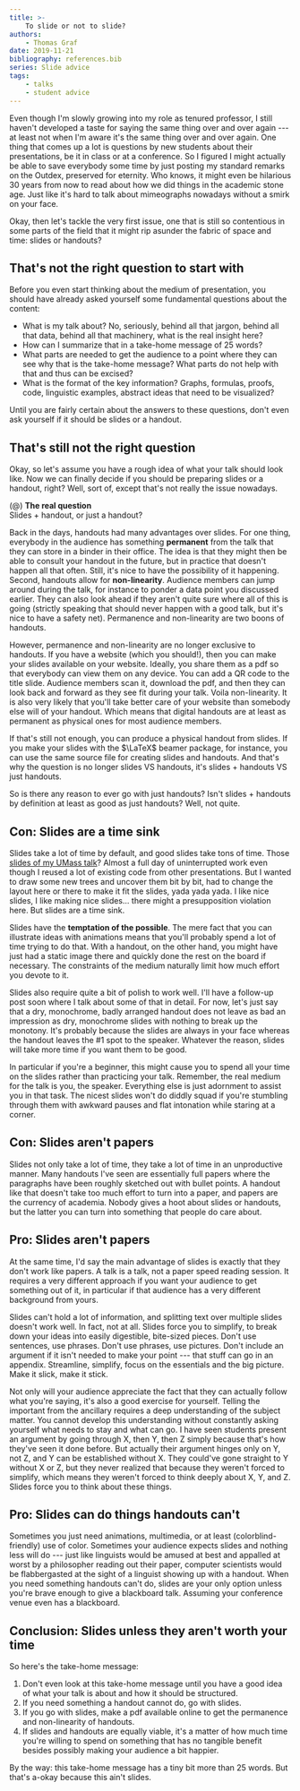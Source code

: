 ```yaml
---
title: >-
    To slide or not to slide?
authors:
    - Thomas Graf
date: 2019-11-21
bibliography: references.bib
series: Slide advice
tags:
    - talks
    - student advice
---
```


<!-- START_SUMMARY_BLOCK -->
Even though I'm slowly growing into my role as tenured professor, I still haven't developed a taste for saying the same thing over and over again --- at least not when I'm aware it's the same thing over and over again.
One thing that comes up a lot is questions by new students about their presentations, be it in class or at a conference.
So I figured I might actually be able to save everybody some time by just posting my standard remarks on the Outdex, preserved for eternity.
Who knows, it might even be hilarious 30 years from now to read about how we did things in the academic stone age.
Just like it's hard to talk about mimeographs nowadays without a smirk on your face.

Okay, then let's tackle the very first issue, one that is still so contentious in some parts of the field that it might rip asunder the fabric of space and time: slides or handouts?
<!-- END_SUMMARY_BLOCK -->

## That's not the right question to start with

Before you even start thinking about the medium of presentation, you should have already asked yourself some fundamental questions about the content:

- What is my talk about?
  No, seriously, behind all that jargon, behind all that data, behind all that machinery, what is the real insight here?
- How can I summarize that in a take-home message of 25 words?
- What parts are needed to get the audience to a point where they can see why that is the take-home message?
  What parts do not help with that and thus can be excised?
- What is the format of the key information?
  Graphs, formulas, proofs, code, linguistic examples, abstract ideas that need to be visualized?

Until you are fairly certain about the answers to these questions, don't even ask yourself if it should be slides or a handout.

## That's still not the right question

Okay, so let's assume you have a rough idea of what your talk should look like.
Now we can finally decide if you should be preparing slides or a handout, right?
Well, sort of, except that's not really the issue nowadays.

(@) **The real question**  
    Slides + handout, or just a handout?

Back in the days, handouts had many advantages over slides.
For one thing, everybody in the audience has something **permanent** from the talk that they can store in a binder in their office.
The idea is that they might then be able to consult your handout in the future, but in practice that doesn't happen all that often.
Still, it's nice to have the possibility of it happening.
Second, handouts allow for **non-linearity**.
Audience members can jump around during the talk, for instance to ponder a data point you discussed earlier.
They can also look ahead if they aren't quite sure where all of this is going (strictly speaking that should never happen with a good talk, but it's nice to have a safety net).
Permanence and non-linearity are two boons of handouts.

However, permanence and non-linearity are no longer exclusive to handouts.
If you have a website (which you should!), then you can make your slides available on your website.
Ideally, you share them as a pdf so that everybody can view them on any device.
You can add a QR code to the title slide.
Audience members scan it, download the pdf, and then they can look back and forward as they see fit during your talk.
Voila non-linearity.
It is also very likely that you'll take better care of your website than somebody else will of your handout.
Which means that digital handouts are at least as permanent as physical ones for most audience members.

If that's still not enough, you can produce a physical handout from slides.
If you make your slides with the $\LaTeX$ beamer package, for instance, you can use the same source file for creating slides and handouts.
And that's why the question is no longer slides VS handouts, it's slides + handouts VS just handouts.

So is there any reason to ever go with just handouts?
Isn't slides + handouts by definition at least as good as just handouts?
Well, not quite.

## Con: Slides are a time sink

Slides take a lot of time by default, and good slides take tons of time.
Those [slides of my UMass talk](https://thomasgraf.net/output/graf19umasstalk.html)?
Almost a full day of uninterrupted work even though I reused a lot of existing code from other presentations.
But I wanted to draw some new trees and uncover them bit by bit, had to change the layout here or there to make it fit the slides, yada yada yada.
I like nice slides, I like making nice slides... there might a presupposition violation here.
But slides are a time sink.

Slides have the **temptation of the possible**.
The mere fact that you can illustrate ideas with animations means that you'll probably spend a lot of time trying to do that.
With a handout, on the other hand, you might have just had a static image there and quickly done the rest on the board if necessary.
The constraints of the medium naturally limit how much effort you devote to it.

Slides also require quite a bit of polish to work well.
I'll have a follow-up post soon where I talk about some of that in detail.
For now, let's just say that a dry, monochrome, badly arranged handout does not leave as bad an impression as dry, monochrome slides with nothing to break up the monotony.
It's probably because the slides are always in your face whereas the handout leaves the #1 spot to the speaker.
Whatever the reason, slides will take more time if you want them to be good.

In particular if you're a beginner, this might cause you to spend all your time on the slides rather than practicing your talk.
Remember, the real medium for the talk is you, the speaker.
Everything else is just adornment to assist you in that task.
The nicest slides won't do diddly squad if you're stumbling through them with awkward pauses and flat intonation while staring at a corner.

## Con: Slides aren't papers

Slides not only take a lot of time, they take a lot of time in an unproductive manner.
Many handouts I've seen are essentially full papers where the paragraphs have been roughly sketched out with bullet points.
A handout like that doesn't take too much effort to turn into a paper, and papers are the currency of academia.
Nobody gives a hoot about slides or handouts, but the latter you can turn into something that people do care about.

## Pro: Slides aren't papers

At the same time, I'd say the main advantage of slides is exactly that they don't work like papers.
A talk is a talk, not a paper speed reading session.
It requires a very different approach if you want your audience to get something out of it, in particular if that audience has a very different background from yours.

Slides can't hold a lot of information, and splitting text over multiple slides doesn't work well.
In fact, not at all.
Slides force you to simplify, to break down your ideas into easily digestible, bite-sized pieces.
Don't use sentences, use phrases.
Don't use phrases, use pictures.
Don't include an argument if it isn't needed to make your point --- that stuff can go in an appendix.
Streamline, simplify, focus on the essentials and the big picture.
Make it slick, make it stick.

Not only will your audience appreciate the fact that they can actually follow what you're saying, it's also a good exercise for yourself.
Telling the important from the ancillary requires a deep understanding of the subject matter.
You cannot develop this understanding without constantly asking yourself what needs to stay and what can go.
I have seen students present an argument by going through X, then Y, then Z simply because that's how they've seen it done before.
But actually their argument hinges only on Y, not Z, and Y can be established without X.
They could've gone straight to Y without X or Z, but they never realized that because they weren't forced to simplify, which means they weren't forced to think deeply about X, Y, and Z.
Slides force you to think about these things.

## Pro: Slides can do things handouts can't

Sometimes you just need animations, multimedia, or at least (colorblind-friendly) use of color.
Sometimes your audience expects slides and nothing less will do --- just like linguists would be amused at best and appalled at worst by a philosopher reading out their paper, computer scientists would be flabbergasted at the sight of a linguist showing up with a handout.
When you need something handouts can't do, slides are your only option unless you're brave enough to give a blackboard talk.
Assuming your conference venue even has a blackboard.

## Conclusion: Slides unless they aren't worth your time

So here's the take-home message:

1. Don't even look at this take-home message until you have a good idea of what your talk is about and how it should be structured.
1. If you need something a handout cannot do, go with slides.
1. If you go with slides, make a pdf available online to get the permanence and non-linearity of handouts.
1. If slides and handouts are equally viable, it's a matter of how much time you're willing to spend on something that has no tangible benefit besides possibly making your audience a bit happier.

By the way: this take-home message has a tiny bit more than 25 words.
But that's a-okay because this ain't slides.
